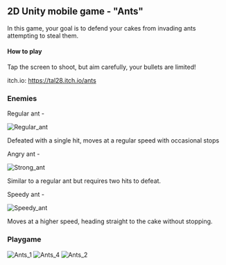 ## 2D Unity mobile game - "Ants"

In this game, your goal is to defend your cakes from invading ants attempting to steal them.

#### How to play
Tap the screen to shoot, but aim carefully, your bullets are limited!

itch.io: https://tal28.itch.io/ants

### Enemies
Regular ant - 

![Regular_ant](https://github.com/user-attachments/assets/727ac247-44bf-4a25-b787-321023367265)

Defeated with a single hit, moves at a regular speed with occasional stops

Angry ant - 

![Strong_ant](https://github.com/user-attachments/assets/f8f7e487-5e15-414b-80e3-3ee2cd442d54)

Similar to a regular ant but requires two hits to defeat.

Speedy ant - 

![Speedy_ant](https://github.com/user-attachments/assets/17a1eaac-a03b-486e-a261-34dea4469078)

Moves at a higher speed, heading straight to the cake without stopping.


### Playgame

![Ants_1](https://github.com/user-attachments/assets/49c81abc-25bd-4ef1-b86f-1a2dd1290d77)
![Ants_4](https://github.com/user-attachments/assets/54233a0b-80f5-4dff-8c2e-7e66f0e90884)
![Ants_2](https://github.com/user-attachments/assets/89f20a9f-bb19-440a-9e17-f3f2cc5b5de0)


